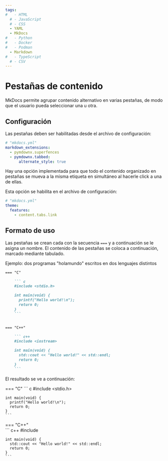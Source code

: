 ```yaml
---
tags:
#   - HTML
  # - JavaScript
  # - CSS
  - YAML
  - MkDocs
#   - Python
#   - Docker
#   - Podman
  - Markdown
#   - TypeScript
  # - CSV
---
```


# Pestañas de contenido

MkDocs permite agrupar contenido alternativo en varias pestañas, de modo que el usuario pueda seleccionar una u otra.



## Configuración

Las pestañas deben ser habilitadas desde el archivo de configuración:

```yaml
# "mkdocs.yml"
markdown_extensions:
  - pymdownx.superfences
  - pymdownx.tabbed:
      alternate_style: true
```

Hay una opción implementada para que todo el contenido organizado en pestañas se mueva a la misma etiqueta en simultáneo al hacerle click a una de ellas.

Esta opción se habilita en el archivo de configuración:
```yaml
# "mkdocs.yml"
theme:
  features:
    - content.tabs.link
```


## Formato de uso

Las pestañas se crean cada con la secuencia `===` y a continuación se le asigna un nombre. El contenido de las pestañas se coloca a continuación, marcado mediante tabulado.

Ejemplo: dos programas "holamundo" escritos en dos lenguajes distintos


``` md title="Formato de Pestañas" hl_lines="1 13"
=== "C" 

    ``` c
    #include <stdio.h>

    int main(void) {
      printf("Hello world!\n");
      return 0;
    }
    ```


=== "C++"   

    ``` c++
    #include <iostream>

    int main(void) {
      std::cout << "Hello world!" << std::endl;
      return 0;
    }
    ```
```

El resultado se ve a continuación:

=== "C" 
    <!-- Bloque de contenido -->
    ``` c
    #include <stdio.h>

    int main(void) {
      printf("Hello world!\n");
      return 0;
    }
    ```


=== "C++"   
    <!-- Bloque de contenido -->
    ``` c++
    #include <iostream>

    int main(void) {
      std::cout << "Hello world!" << std::endl;
      return 0;
    }
    ```

